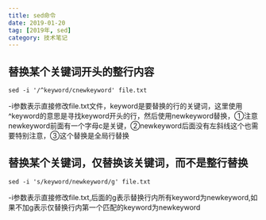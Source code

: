 ```yaml
---
title: sed命令
date: 2019-01-20
tag: [2019年, sed]
category: 技术笔记
---
```


## 替换某个关键词开头的整行内容

```shell
sed -i '/^keyword/cnewkeyword' file.txt
```

-i参数表示直接修改file.txt文件，keyword是要替换的行的关键词，这里使用^keyword的意思是寻找keyword开头的行，然后使用newkeyword替换，①注意newkeyword前面有一个字母c是关键，②newkeyword后面没有左斜线这个也需要特别注意，③这个替换是全局行替换

## 替换某个关键词，仅替换该关键词，而不是整行替换

```shell
sed -i 's/keyword/newkeyword/g' file.txt
```

-i参数表示直接修改file.txt,后面的g表示替换行内所有keyword为newkeyword,如果不加g表示仅替换行内第一个匹配的keyword为newkeyword

